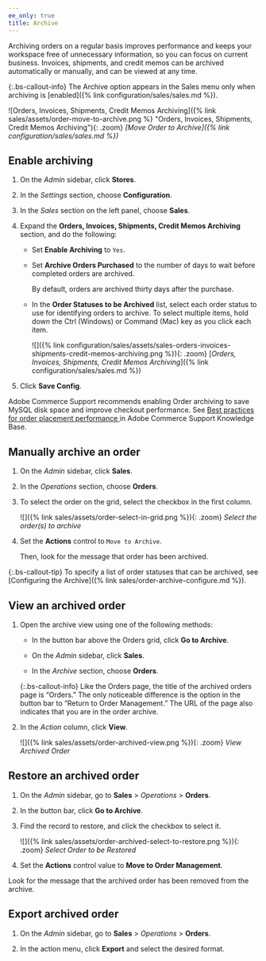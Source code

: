 ```yaml
---
ee_only: true
title: Archive
---
```


Archiving orders on a regular basis improves performance and keeps your workspace free of unnecessary information, so you can focus on current business. Invoices, shipments, and credit memos can be archived automatically or manually, and can be viewed at any time.

{:.bs-callout-info}
The Archive option appears in the Sales menu only when archiving is [enabled]({% link configuration/sales/sales.md %}).

![Orders, Invoices, Shipments, Credit Memos Archiving]({% link sales/assets/order-move-to-archive.png %} "Orders, Invoices, Shipments, Credit Memos Archiving"){: .zoom}
_[Move Order to Archive]({% link configuration/sales/sales.md %})_

## Enable archiving

1. On the _Admin_ sidebar, click **Stores**.

1. In the _Settings_ section, choose **Configuration**.

1. In the _Sales_ section on the left panel, choose **Sales**.

1. Expand the **Orders, Invoices, Shipments, Credit Memos Archiving** section, and do the following:

    - Set **Enable Archiving** to `Yes`.

    - Set **Archive Orders Purchased** to the number of days to wait before completed orders are archived.

        By default, orders are archived thirty days after the purchase.

    - In the **Order Statuses to be Archived** list, select each order status to use for identifying orders to archive. To select multiple items, hold down the Ctrl (Windows) or Command (Mac) key as you click each item.

        ![]({% link configuration/sales/assets/sales-orders-invoices-shipments-credit-memos-archiving.png %}){: .zoom}
        [_Orders, Invoices, Shipments, Credit Memos Archiving_]({% link configuration/sales/sales.md %})

1. Click **Save Config**.

  Adobe Commerce Support recommends enabling Order archiving to save MySQL disk space and improve checkout performance. See [Best practices for order placement performance ](https://support.magento.com/hc/en-us/articles/360048170772) in Adobe Commerce Support Knowledge Base.

## Manually archive an order

1. On the _Admin_ sidebar, click **Sales**.

1. In the _Operations_ section, choose **Orders**.

1. To select the order on the grid, select the checkbox in the first column.

    ![]({% link sales/assets/order-select-in-grid.png %}){: .zoom}
    _Select the order(s) to archive_

1. Set the **Actions** control to `Move to Archive`.

    Then, look for the message that order has been archived.

{:.bs-callout-tip}
To specify a list of order statuses that can be archived, see [Configuring the Archive]({% link sales/order-archive-configure.md %}).

## View an archived order

1. Open the archive view using one of the following methods:

    - In the button bar above the Orders grid, click **Go to Archive**.

    - On the _Admin_ sidebar, click **Sales**.

    - In the _Archive_ section, choose **Orders**.

    {:.bs-callout-info}
    Like the Orders page, the title of the archived orders page is “Orders.” The only noticeable difference is the option in the button bar to “Return to Order Management.” The URL of the page also indicates that you are in the order archive.

1. In the _Action_ column, click **View**.

    ![]({% link sales/assets/order-archived-view.png %}){: .zoom}
    _View Archived Order_

## Restore an archived order

1. On the _Admin_ sidebar, go to **Sales** > _Operations_ > **Orders**.

1. In the button bar, click **Go to Archive**.

1. Find the record to restore, and click the checkbox to select it.

    ![]({% link sales/assets/order-archived-select-to-restore.png %}){: .zoom}
    _Select Order to be Restored_

1. Set the **Actions** control value to **Move to Order Management**.

 Look for the message that the archived order has been removed from the archive.

## Export archived order

1. On the _Admin_ sidebar, go to **Sales** > _Operations_ > **Orders**.

1. In the action menu, click **Export** and select the desired format.
